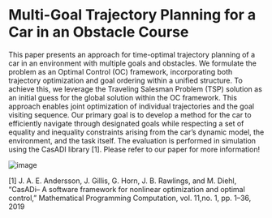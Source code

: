 # Multi-Goal Trajectory Planning for a Car in an Obstacle Course
This paper presents an approach for time-optimal trajectory planning of a car in an environment with multiple goals and obstacles. We formulate the problem as an Optimal Control (OC) framework, incorporating both trajectory optimization and goal ordering within a unified structure. To achieve this, we leverage the Traveling Salesman Problem (TSP) solution as an initial guess for the global solution within the OC framework. This approach enables joint optimization of individual trajectories and the goal visiting sequence. Our primary goal is to develop a method for the car to efficiently navigate through designated goals while respecting a set of equality and inequality constraints arising from the car’s dynamic model, the environment, and the task itself. The evaluation is performed in simulation using the CasADI library [1]. Please refer to our paper for more information! 

![image](https://github.com/user-attachments/assets/22169c0f-101f-433e-b881-639ecdc6b256)

[1] J. A. E. Andersson, J. Gillis, G. Horn, J. B. Rawlings, and M. Diehl, “CasADi– A software framework for nonlinear optimization and optimal control,” Mathematical Programming Computation, vol. 11,no. 1, pp. 1–36, 2019

